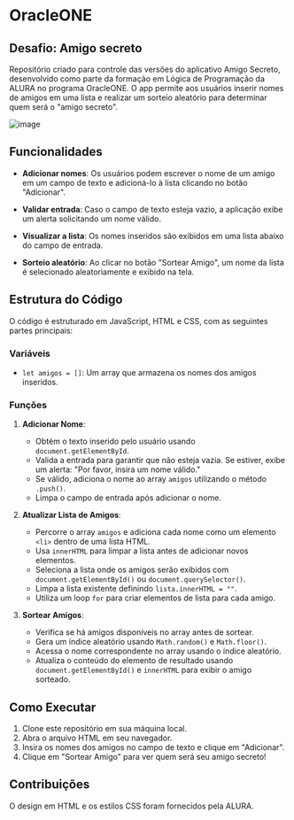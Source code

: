 # OracleONE 
## Desafio: Amigo secreto
Repositório criado para controle das versões do aplicativo Amigo Secreto, desenvolvido como parte da formação em Lógica de Programação da ALURA no programa OracleONE.
O app permite aos usuários inserir nomes de amigos em uma lista e realizar um sorteio aleatório para determinar quem será o "amigo secreto". 

![image](https://github.com/user-attachments/assets/41b957b7-0155-4ec7-a18a-ffede4a334ff)


## Funcionalidades

- **Adicionar nomes**: Os usuários podem escrever o nome de um amigo em um campo de texto e adicioná-lo à lista clicando no botão "Adicionar".
  
- **Validar entrada**: Caso o campo de texto esteja vazio, a aplicação exibe um alerta solicitando um nome válido.

- **Visualizar a lista**: Os nomes inseridos são exibidos em uma lista abaixo do campo de entrada.

- **Sorteio aleatório**: Ao clicar no botão "Sortear Amigo", um nome da lista é selecionado aleatoriamente e exibido na tela.

## Estrutura do Código

O código é estruturado em JavaScript, HTML e CSS, com as seguintes partes principais:

### Variáveis

- `let amigos = []`: Um array que armazena os nomes dos amigos inseridos.

### Funções

1. **Adicionar Nome**:
   - Obtém o texto inserido pelo usuário usando `document.getElementById`.
   - Valida a entrada para garantir que não esteja vazia. Se estiver, exibe um alerta: "Por favor, insira um nome válido."
   - Se válido, adiciona o nome ao array `amigos` utilizando o método `.push()`.
   - Limpa o campo de entrada após adicionar o nome.

2. **Atualizar Lista de Amigos**:
   - Percorre o array `amigos` e adiciona cada nome como um elemento `<li>` dentro de uma lista HTML.
   - Usa `innerHTML` para limpar a lista antes de adicionar novos elementos.
   - Seleciona a lista onde os amigos serão exibidos com `document.getElementById()` ou `document.querySelector()`.
   - Limpa a lista existente definindo `lista.innerHTML = ""`.
   - Utiliza um loop `for` para criar elementos de lista para cada amigo.

3. **Sortear Amigos**:
   - Verifica se há amigos disponíveis no array antes de sortear.
   - Gera um índice aleatório usando `Math.random()` e `Math.floor()`.
   - Acessa o nome correspondente no array usando o índice aleatório.
   - Atualiza o conteúdo do elemento de resultado usando `document.getElementById()` e `innerHTML` para exibir o amigo sorteado.


## Como Executar

1. Clone este repositório em sua máquina local.
2. Abra o arquivo HTML em seu navegador.
3. Insira os nomes dos amigos no campo de texto e clique em "Adicionar".
4. Clique em "Sortear Amigo" para ver quem será seu amigo secreto!

## Contribuições
O design em HTML e os estilos CSS foram fornecidos pela ALURA.
